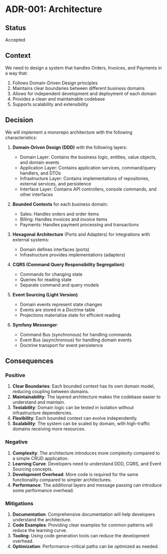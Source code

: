 # ADR-001: Architecture

## Status

Accepted

## Context

We need to design a system that handles Orders, Invoices, and Payments in a way that:

1. Follows Domain-Driven Design principles
2. Maintains clear boundaries between different business domains
3. Allows for independent development and deployment of each domain
4. Provides a clean and maintainable codebase
5. Supports scalability and extensibility

## Decision

We will implement a monorepo architecture with the following characteristics:

1. **Domain-Driven Design (DDD)** with the following layers:
   - Domain Layer: Contains the business logic, entities, value objects, and domain events
   - Application Layer: Contains application services, command/query handlers, and DTOs
   - Infrastructure Layer: Contains implementations of repositories, external services, and persistence
   - Interface Layer: Contains API controllers, console commands, and other interfaces

2. **Bounded Contexts** for each business domain:
   - Sales: Handles orders and order items
   - Billing: Handles invoices and invoice items
   - Payments: Handles payment processing and transactions

3. **Hexagonal Architecture** (Ports and Adapters) for integrations with external systems:
   - Domain defines interfaces (ports)
   - Infrastructure provides implementations (adapters)

4. **CQRS (Command Query Responsibility Segregation)**:
   - Commands for changing state
   - Queries for reading state
   - Separate command and query models

5. **Event Sourcing (Light Version)**:
   - Domain events represent state changes
   - Events are stored in a Doctrine table
   - Projections materialize state for efficient reading

6. **Symfony Messenger**:
   - Command Bus (synchronous) for handling commands
   - Event Bus (asynchronous) for handling domain events
   - Doctrine transport for event persistence

## Consequences

### Positive

1. **Clear Boundaries**: Each bounded context has its own domain model, reducing coupling between domains.
2. **Maintainability**: The layered architecture makes the codebase easier to understand and maintain.
3. **Testability**: Domain logic can be tested in isolation without infrastructure dependencies.
4. **Flexibility**: Each bounded context can evolve independently.
5. **Scalability**: The system can be scaled by domain, with high-traffic domains receiving more resources.

### Negative

1. **Complexity**: The architecture introduces more complexity compared to a simple CRUD application.
2. **Learning Curve**: Developers need to understand DDD, CQRS, and Event Sourcing concepts.
3. **Development Overhead**: More code is required for the same functionality compared to simpler architectures.
4. **Performance**: The additional layers and message passing can introduce some performance overhead.

### Mitigations

1. **Documentation**: Comprehensive documentation will help developers understand the architecture.
2. **Code Examples**: Providing clear examples for common patterns will reduce the learning curve.
3. **Tooling**: Using code generation tools can reduce the development overhead.
4. **Optimization**: Performance-critical paths can be optimized as needed.
